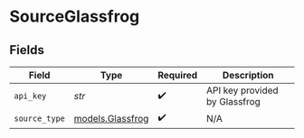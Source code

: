 # SourceGlassfrog


## Fields

| Field                                      | Type                                       | Required                                   | Description                                |
| ------------------------------------------ | ------------------------------------------ | ------------------------------------------ | ------------------------------------------ |
| `api_key`                                  | *str*                                      | :heavy_check_mark:                         | API key provided by Glassfrog              |
| `source_type`                              | [models.Glassfrog](../models/glassfrog.md) | :heavy_check_mark:                         | N/A                                        |
